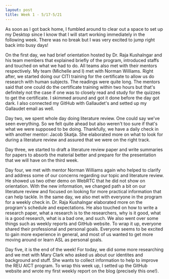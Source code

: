 ```yaml
---
layout: post
title: Week 1 - 5/17-5/21
---
```


As soon as I got back home, I fumbled around to clear out a space to set up my Desktop since I know that I will start working immediately in the following week. There was no break but I was very excited to jump right back into busy days!

On the first day, we had brief orientation hosted by Dr. Raja Kushalngar and his team members that explained briefly of the program, introduced staffs and touched on what we had to do. All teams also met with their mentors respectively. My team (Michelle and I) met with Norman Williams. Right after, we started doing our CITI training for the certificate to allow us do research with human subjects. The readings were quite long. The mentors said that one could do the certificate training within two hours but that's definitely not the case if one was to closely read and study for the quizzes to get the certificate. I skimmed around and got it done before the day got dark. I also connected my GitHub with Gallaudet's and setted up my Gallaudet email as well.

Day two, we spent whole day doing literature review. One could say we've seen everything. So we felt quite ahead but also weren't too sure if that's what we were supposed to be doing. Thankfully, we have a daily check in with another mentor: Jacob Skatja. She elaborated more on what to look for during a literature review and assured that we were on the right track.

Day three, we started to draft a literature review paper and write summaries for papers to absorb the material better and prepare for the presentation that we will have on the third week.

Day four, we met with mentor Norman Williams again who helped to clarify and address some of our concerns regarding our topic and literature review. He showed us two other demo on WebRTC that he did not show on orientation. With the new information, we changed path a bit on our literature review and focused on looking for more practical information that can help tackle. In the same day, we also met with everyone in the program for a weekly check in. Dr. Raja Kushalngar elaborated more on the program's schedule and expectations. He also touched on how to write a research paper, what a research is to the researchers, why is it good, what is a good research, what is a bad one, and such. We also went over some things such as weekly reports and GitHub website. To wrap it up, everyone shared their professional and personal goals. Everyone seems to be excited to gain more experience in general, and most of us wanted to get more moving around or learn ASL as personal goals.

Day five, it is the end of the week! For today, we did some more researching and we met with Mary Clark who asked us about our identites and background and stuff. She wants to collect information to help to improve the REU AICT program. To wrap this week up, I setted up the GitHub website and wrote my first weekly report on the blog (precisely this one!).
